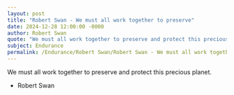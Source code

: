 ```yaml
---
layout: post
title: "Robert Swan - We must all work together to preserve"
date: 2024-12-28 12:00:00 -0000
author: Robert Swan
quote: "We must all work together to preserve and protect this precious planet."
subject: Endurance
permalink: /Endurance/Robert Swan/Robert Swan - We must all work together to preserve
---
```


We must all work together to preserve and protect this precious planet.

- Robert Swan
